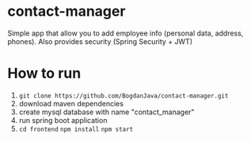# contact-manager
Simple app that allow you to add employee info (personal data, address, phones).
Also provides security (Spring Security + JWT)

# How to run
1. `git clone https://github.com/BogdanJava/contact-manager.git`
2. download maven dependencies
3. create mysql database with name "contact_manager" 
4. run spring boot application
5. 
   `cd frontend`
   `npm install`
   `npm start`